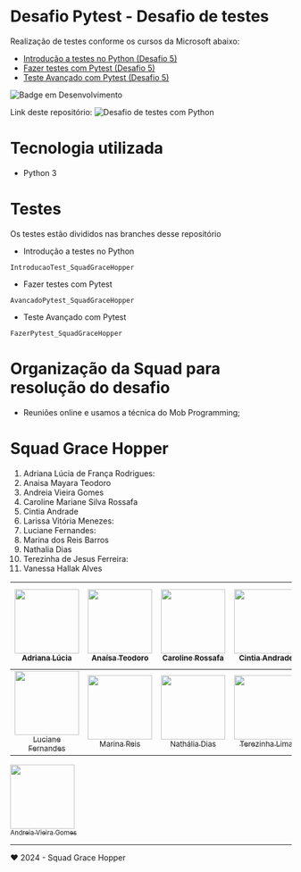 # Desafio Pytest - Desafio de testes
Realização de testes conforme os cursos da Microsoft abaixo:

- [Introdução a testes no Python (Desafio 5)](https://learn.microsoft.com/pt-br/training/modules/python-get-started-testing/)
- [Fazer testes com Pytest (Desafio 5)](https://learn.microsoft.com/pt-br/training/modules/test-python-with-pytest/)
- [Teste Avançado com Pytest (Desafio 5)](https://learn.microsoft.com/pt-br/training/modules/python-advanced-pytest/)


![Badge em Desenvolvimento](http://img.shields.io/static/v1?label=STATUS&message=CONCLUIDO&color=GREEN&style=for-the-badge)

Link deste repositório: <img src="https://github.com/marireis/DesafioPytest_SquadGraceHopper" alt="Desafio de testes com Python">

# Tecnologia utilizada 
* Python 3

# Testes 

Os testes estão divididos nas branches desse repositório

- Introdução a testes no Python 
```git
IntroducaoTest_SquadGraceHopper
```
- Fazer testes com Pytest
```git
AvancadoPytest_SquadGraceHopper
```

- Teste Avançado com Pytest

```git
FazerPytest_SquadGraceHopper
```
# Organização da Squad para resolução do desafio
- Reuniões online e usamos a técnica do Mob Programming;

# Squad Grace Hopper
1. Adriana Lúcia de França Rodrigues:<BR>
2. Anaisa Mayara Teodoro<br>
3. Andreia Vieira Gomes<br>
4. Caroline Mariane Silva Rossafa<br>
5. Cintia Andrade<br>
6. Larissa Vitória Menezes:<br>
7. Luciane Fernandes:<br>
8. Marina dos Reis Barros<br>
9. Nathalia Dias<br>
10. Terezinha de Jesus Ferreira:<br>
11. Vanessa Hallak Alves<br>


| [<img loading="lazy" src="https://avatars.githubusercontent.com/u/108764670?v=4" width=115><br><sub>Adriana Lúcia</sub>](https://github.com/Dricalucia) |  [<img loading="lazy" src="https://avatars.githubusercontent.com/u/70113922?v=4" width=115><br><sub>Anaísa Teodoro</sub>](https://github.com/anaisateodoro) | [<img loading="lazy" src="https://avatars.githubusercontent.com/u/151036471?v=4" width=115><br><sub>Caroline Rossafa</sub>](https://github.com/CRossafa) |  [<img loading="lazy" src="https://avatars.githubusercontent.com/u/128868936?v=4" width=115><br><sub>Cintia Andrade</sub>](https://github.com/Cintiabge) |  [<img loading="lazy" src="https://avatars.githubusercontent.com/u/76233172?v=4" width=115><br><sub>Larissa V. Menezes</sub>](https://github.com/vitoriastm) |  
| :---: | :---: | :---: | :---: | :---: |
| [<img loading="lazy" src="https://avatars.githubusercontent.com/u/65911301?v=4" width=115><br><sub>Luciane Fernandes</sub>](https://github.com/LucianeFernandesRoque) |  [<img loading="lazy" src="https://avatars.githubusercontent.com/u/22503706?v=4" width=115><br><sub>Marina Reis</sub>](https://github.com/marireis) | [<img loading="lazy" src="https://avatars.githubusercontent.com/u/104047636?v=4" width=115><br><sub>Nathália Dias</sub>](https://github.com/nathaliadt) |  [<img loading="lazy" src="https://avatars.githubusercontent.com/u/91030675?v=4" width=115><br><sub>Terezinha Lima</sub>](https://github.com/TerezinhaLima) |  [<img loading="lazy" src="https://avatars.githubusercontent.com/u/11962383?v=4" width=115><br><sub>Vanessa Hallak</sub>](https://github.com/vhallak) |  
[<img loading="lazy" src="https://avatars.githubusercontent.com/u/14989288?s=200&v=4" width=115><br><sub>Andreia Vieira Gomes</sub>](https://github.com/WoMakersCode)

---
♥ 2024 - Squad Grace Hopper
